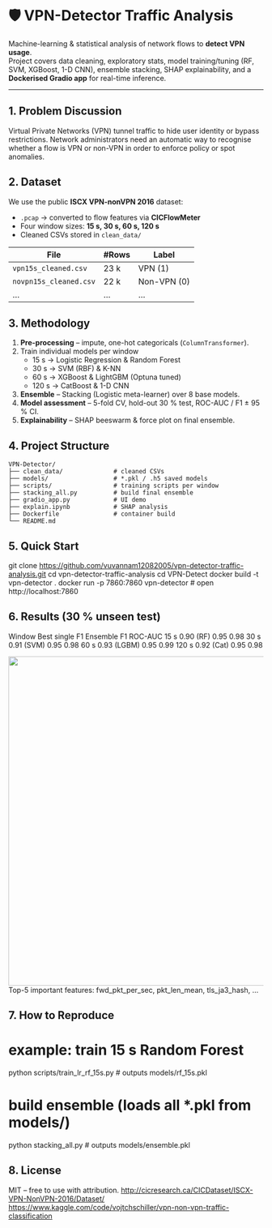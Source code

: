 # 🛡️ VPN-Detector Traffic Analysis

Machine-learning & statistical analysis of network flows to **detect VPN usage**.  
Project covers data cleaning, exploratory stats, model training/tuning (RF, SVM,
XGBoost, 1-D CNN), ensemble stacking, SHAP explainability, and a **Dockerised Gradio
app** for real-time inference.

---

## 1. Problem Discussion
Virtual Private Networks (VPN) tunnel traffic to hide user identity or bypass
restrictions. Network administrators need an automatic way to recognise whether
a flow is VPN or non-VPN in order to enforce policy or spot anomalies.

## 2. Dataset
We use the public **ISCX VPN-nonVPN 2016** dataset:

* `.pcap` → converted to flow features via **CICFlowMeter**  
* Four window sizes: **15 s, 30 s, 60 s, 120 s**  
* Cleaned CSVs stored in `clean_data/`

| File | #Rows | Label |
|------|-------|-------|
| `vpn15s_cleaned.csv` | 23 k | VPN (1) |
| `novpn15s_cleaned.csv` | 22 k | Non-VPN (0) |
| … | … | … |

## 3. Methodology
1. **Pre-processing** – impute, one-hot categoricals (`ColumnTransformer`).
2. Train individual models per window  
   * 15 s → Logistic Regression & Random Forest  
   * 30 s → SVM (RBF) & K-NN  
   * 60 s → XGBoost & LightGBM (Optuna tuned)  
   * 120 s → CatBoost & 1-D CNN
3. **Ensemble** – Stacking (Logistic meta-learner) over 8 base models.
4. **Model assessment** – 5-fold CV, hold-out 30 % test, ROC-AUC / F1 ± 95 % CI.
5. **Explainability** – SHAP beeswarm & force plot on final ensemble.

## 4. Project Structure
```text
VPN-Detector/
├── clean_data/              # cleaned CSVs
├── models/                  # *.pkl / .h5 saved models
├── scripts/                 # training scripts per window
├── stacking_all.py          # build final ensemble
├── gradio_app.py            # UI demo
├── explain.ipynb            # SHAP analysis
├── Dockerfile               # container build
└── README.md
```

## 5. Quick Start
git clone https://github.com/vuvannam12082005/vpn-detector-traffic-analysis.git
cd vpn-detector-traffic-analysis
cd VPN-Detect
docker build -t vpn-detector .
docker run -p 7860:7860 vpn-detector    # open http://localhost:7860

## 6. Results (30 % unseen test)
Window	Best single F1	Ensemble F1	ROC-AUC
15 s	0.90 (RF)	0.95	0.98
30 s	0.91 (SVM)	0.95	0.98
60 s	0.93 (LGBM)	0.95	0.99
120 s	0.92 (Cat)	0.95	0.98

<div align="center"> <img src="shap_beeswarm.png" width="650"> </div>
Top-5 important features: fwd_pkt_per_sec, pkt_len_mean, tls_ja3_hash, …

## 7. How to Reproduce
# example: train 15 s Random Forest
python scripts/train_lr_rf_15s.py           # outputs models/rf_15s.pkl

# build ensemble (loads all *.pkl from models/)
python stacking_all.py                      # outputs models/ensemble.pkl

## 8. License
MIT – free to use with attribution. 
http://cicresearch.ca/CICDataset/ISCX-VPN-NonVPN-2016/Dataset/
https://www.kaggle.com/code/vojtchschiller/vpn-non-vpn-traffic-classification
